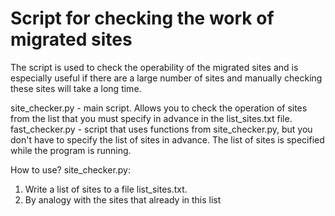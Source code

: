 # Script for checking the work of migrated sites
The script is used to check the operability of the migrated sites and is especially useful if there are a large number of sites and manually checking these sites will take a long time.

site_checker.py - main script. Allows you to check the operation of sites from the list that you must specify in advance in the list_sites.txt file.
fast_checker.py - script that uses functions from site_checker.py, but you don't have to specify the list of sites in advance. The list of sites is specified while the program is running.

How to use?
site_checker.py:
1. Write a list of sites to a file list_sites.txt.
2. By analogy with the sites that already in this list